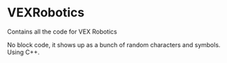 # VEXRobotics
Contains all the code for VEX Robotics

No block code, it shows up as a bunch of random characters and symbols. Using C++.
